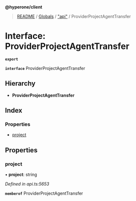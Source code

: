 **@hyperone/client**

> [README](../README.md) / [Globals](../globals.md) / ["api"](../modules/_api_.md) / ProviderProjectAgentTransfer

# Interface: ProviderProjectAgentTransfer

**`export`** 

**`interface`** ProviderProjectAgentTransfer

## Hierarchy

* **ProviderProjectAgentTransfer**

## Index

### Properties

* [project](_api_.providerprojectagenttransfer.md#project)

## Properties

### project

•  **project**: string

*Defined in api.ts:5653*

**`memberof`** ProviderProjectAgentTransfer
